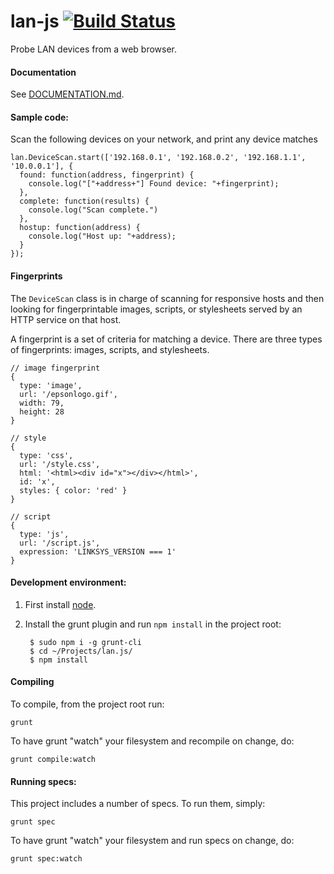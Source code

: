 lan-js [![Build Status](https://travis-ci.org/jvennix-r7/lan-js.svg?branch=master)](https://travis-ci.org/jvennix-r7/lan-js)
===

Probe LAN devices from a web browser.

#### Documentation

See [DOCUMENTATION.md](./DOCUMENTATION.md).

#### Sample code:

Scan the following devices on your network, and print any device matches

    lan.DeviceScan.start(['192.168.0.1', '192.168.0.2', '192.168.1.1', '10.0.0.1'], {
      found: function(address, fingerprint) {
        console.log("["+address+"] Found device: "+fingerprint);
      },
      complete: function(results) {
        console.log("Scan complete.")
      },
      hostup: function(address) {
        console.log("Host up: "+address);
      }
    });

#### Fingerprints

The `DeviceScan` class is in charge of scanning for responsive hosts and then looking for fingerprintable images, scripts, or stylesheets served by an HTTP service on that host.

A fingerprint is a set of criteria for matching a device. There are three types of fingerprints: images, scripts, and stylesheets.
  
    // image fingerprint
    {
      type: 'image',
      url: '/epsonlogo.gif',
      width: 79,
      height: 28
    }

    // style
    {
      type: 'css',
      url: '/style.css',
      html: '<html><div id="x"></div></html>',
      id: 'x',
      styles: { color: 'red' }
    }

    // script
    {
      type: 'js',
      url: '/script.js',
      expression: 'LINKSYS_VERSION === 1'
    }

#### Development environment:

1. First install [node](http://nodejs.org/).
2. Install the grunt plugin and run `npm install` in the project root:

        $ sudo npm i -g grunt-cli
        $ cd ~/Projects/lan.js/
        $ npm install

#### Compiling

To compile, from the project root run:

    grunt

To have grunt "watch" your filesystem and recompile on change, do:

    grunt compile:watch

#### Running specs:

This project includes a number of specs. To run them, simply:

    grunt spec

To have grunt "watch" your filesystem and run specs on change, do:

    grunt spec:watch
